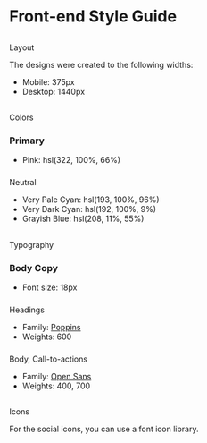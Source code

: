 # Front-end Style Guide

## 
Layout

The designs were created to the following widths:

- Mobile: 375px
- Desktop: 1440px

## 

Colors

### Primary

- Pink: hsl(322, 100%, 66%)

###
Neutral

- Very Pale Cyan: hsl(193, 100%, 96%)
- Very Dark Cyan: hsl(192, 100%, 9%)
- Grayish Blue: hsl(208, 11%, 55%)

## 


Typography

### Body Copy

- Font size: 18px

### 
Headings

- Family: [Poppins](https://fonts.google.com/specimen/Poppins)
- Weights: 600

### 
Body, Call-to-actions

- Family: [Open Sans](https://fonts.google.com/specimen/Open+Sans)
- Weights: 400, 700

## 
Icons

For the social icons, you can use a font icon library. 